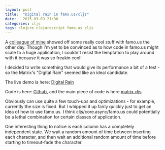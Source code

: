 ```yaml
---
layout: post
title:  "Digital rain in famo.us/cljs"
date:   2015-03-09 21:30
categories: cljs
tags: clojure clojurescript famo.us cljs
---
```


A [colleague of mine](https://twitter.com/matt_d_rat) showed off some
really cool stuff with famo.us the other day. Though I'm yet to be
convinced as to how code in famo.us might scale to a huge application,
I couldn't resist the temptation to play around with it because it was
so freakin cool!

I decided to write something that would give its performance a bit of
a test - so the Matrix's "Digital Rain" seemed like an ideal
candidate.

The live demo is here: [Digital Rain](/digital-rain/index.html)

Code is here: [Github](https://github.com/srazzaque/digital-rain), and
the main piece of code is here
[matrix.cljs](https://github.com/srazzaque/digital-rain/blob/master/src-cljs/famous_cljs/matrix.cljs).

Obviously can use quite a few touch-ups and optimizations - for
example, currently the size is fixed. But I whipped it up fairly
quickly just to get an idea of how to use famo.us. I think
cljs/core.async/famo.us could potentially be a lethal combination for
certain classes of application.

One interesting thing to notice is each column has a completely
independent state. We wait a random amount of time between inserting
each character, and then wait an additional random amount of time
before starting to timeout-fade the character.




